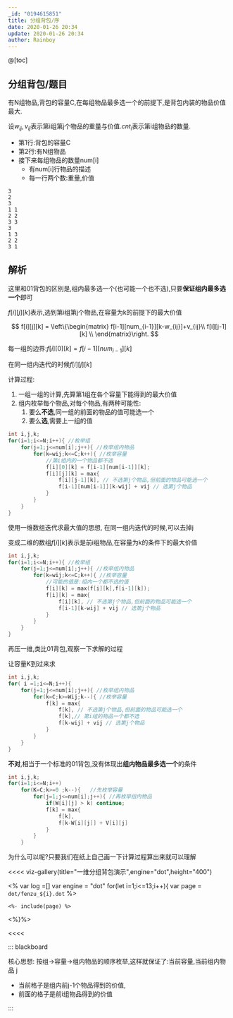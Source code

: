 ```yaml
---
_id: "0194615851"
title: 分组背包/序
date: 2020-01-26 20:34
update: 2020-01-26 20:34
author: Rainboy
---
```



@[toc]

## 分组背包/题目

有N组物品,背包的容量C,在每组物品最多选一个的前提下,是背包内装的物品价值最大.

设$w_{ij},v_{ij}$表示第i组第j个物品的重量与价值.$cnt_{i}$表示第i组物品的数量.

- 第1行:背包的容量C
- 第2行:有N组物品
- 接下来每组物品的数量num[i]
    - 有num[i]行物品的描述
    - 每一行两个数:重量,价值

```
3
2
3
1 1
2 2
3 3
3
1 3
2 2
3 1
```

## 解析

这里和01背包的区别是,组内最多选一个(也可能一个也不选),只要**保证组内最多选一个**即可

$f[i][j][k]$表示,选到第i组第j个物品,在容量为k的前提下的最大价值

$$
f[i][j][k] = \left\{\begin{matrix}
f[i-1][num_{i-1}][k-w_{ij}]+v_{ij}\\ 
f[i][j-1][k] \\
\end{matrix}\right.
$$

每一组的边界:$f[i][0][k] = f[i-1][num_{i-1}][k]$

在同一组内迭代的时候$f[i][j][k]$



计算过程:

1. 一组一组的计算,先算第1组在各个容量下能得到的最大价值
2. 组内枚举每个物品,对每个物品,有两种可能性:
    1. 要么**不选**,同一组的前面的物品的值可能选一个
    2. 要么**选**,需要上一组的值

```c
int i,j,k;
for(i=1;i<=N;i++){ //枚举组
    for(j=1;j<=num[i];j++){ //枚举组内物品
        for(k=wij;k<=C;k++){ //枚举容量
            //第i组内的一个物品都不选
            f[i][0][k] = f[i-1][num[i-1]][k];
            f[i][j][k] = max{
                f[i][j-1][k], // 不选第j个物品,但前面的物品可能选一个
                f[i-1][num[i-1]][k-wij] + vij // 选第j个物品
            }
        }
    }
}
```



使用一维数组迭代求最大值的思想,
在同一组内迭代的时候,可以去掉j

变成二维的数组$f[i][k]$表示是前i组物品,在容量为k的条件下的最大价值

```c
int i,j,k;
for(i=1;i<=N;i++){ //枚举组
    for(j=1;j<=num[i];j++){ //枚举组内物品
        for(k=wij;k<=C;k++){ //枚举容量
            //可能的值是:组内一个都不选的值
            f[i][k] = max(f[i][k],f[i-1][k]);
            f[i][k] = max{
                f[i][k], // 不选第j个物品,但前面的物品可能选一个
                f[i-1][k-wij] + vij // 选第j个物品
            }
        }
    }
}
```

再压一维,类比01背包,观察一下求解的过程



让容量K到过来求
```c
int i,j,k;
for( i =1;i<=N;i++){
    for(j=1;j<=num[i];j++){ //枚举组内物品
        for(k=C;k>=Wij;k--){ //枚举容量
            f[k] = max{
                f[k], // 不选第j个物品,但前面的物品可能选一个
                f[k],// 第i组的物品一个都不选
                f[k-wij] + vij // 选第j个物品
            }
        }
    }
}
```

**不对**,相当于一个标准的01背包,没有体现出**组内物品最多选一个**的条件

<!-- template start -->
```c
int i,j,k;
for(i=1;i<=N;i++)
    for(K=C;k>=0 ;k--){   //先枚举容量
        for(j=1;j<=num[i];j++){ //再枚举组内物品
            if(W[i][j] > k) continue;
            f[k] = max{
                f[k],
                f[k-W[i][j]] + V[i][j]
            }
        }
    }
```
<!-- template end -->

为什么可以呢?只要我们在纸上自己画一下计算过程算出来就可以理解


<<<< viz-gallery(title="一维分组背包演示",engine="dot",height="400")

<% 
var log =[]
var engine = "dot"
for(let i=1;i<=13;i++){
    var page = `dot/fenzu_${i}.dot`
%>

``` <%= engine || ""%> <%= log[i-1] || "" %>
<%- include(page) %>
```
<%}%>

<<<<


::: blackboard
<!-- template start -->
核心思想:
按组->容量->组内物品的顺序枚举,这样就保证了:当前容量,当前组内物品
j
- 当前格子是组内前j-1个物品得到的价值,
- 前面的格子是前i组物品得到的价值
<!-- template end -->
:::
